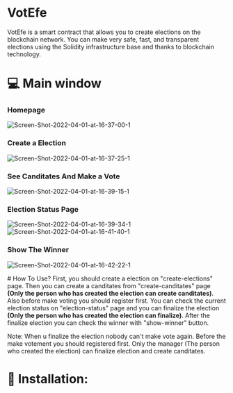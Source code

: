 # VotEfe
VotEfe is a smart contract that allows you to create elections on the blockchain network. You can make very safe, fast, and transparent elections using the Solidity infrastructure base and thanks to blockchain technology. 

# :computer: Main window
<p align="center">
  <h3>Homepage</h3>
  <img src="https://i.ibb.co/cg6RdLT/Screen-Shot-2022-04-01-at-16-37-00-1.png" alt="Screen-Shot-2022-04-01-at-16-37-00-1" border="0">
  <h3>Create a Election</h3>
  <img src="https://i.ibb.co/VHcCNJr/Screen-Shot-2022-04-01-at-16-37-25-1.png" alt="Screen-Shot-2022-04-01-at-16-37-25-1" border="0">
  <h3>See Canditates And Make a Vote</h3>
  <img src="https://i.ibb.co/gtS4B17/Screen-Shot-2022-04-01-at-16-39-15-1.png" alt="Screen-Shot-2022-04-01-at-16-39-15-1" border="0">
  <h3>Election Status Page</h3>
  <img src="https://i.ibb.co/09QvpwL/Screen-Shot-2022-04-01-at-16-39-34-1.png" alt="Screen-Shot-2022-04-01-at-16-39-34-1" border="0">
  <img src="https://i.ibb.co/2ym6zXh/Screen-Shot-2022-04-01-at-16-41-40-1.png" alt="Screen-Shot-2022-04-01-at-16-41-40-1" border="0">
  <h3>Show The Winner</h3>
  <img src="https://i.ibb.co/mH48SmZ/Screen-Shot-2022-04-01-at-16-42-22-1.png" alt="Screen-Shot-2022-04-01-at-16-42-22-1" border="0">
</p>
# How To Use?
First, you should create a election on "create-elections" page. Then you can create a canditates from "create-canditates" page <b>(Only the person who has created the election can create canditates)</b>. Also before make voting you should register first. You can check the current election status on "election-status" page and you can finalize the election <b>(Only the person who has created the election can finalize)</b>. After the finalize election you can check the winner with "show-winner" button.

Note: When u finalize the election nobody can't make vote again. Before the make votement you should registered first. Only the manager (The person who created the election) can finalize election and create canditates. 
# :gift: Installation:


